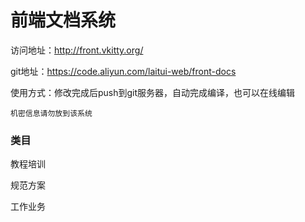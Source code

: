 # 前端文档系统

访问地址：http://front.vkitty.org/

git地址：https://code.aliyun.com/laitui-web/front-docs

使用方式：修改完成后push到git服务器，自动完成编译，也可以在线编辑

`机密信息请勿放到该系统`



### 类目

教程培训

规范方案

工作业务

